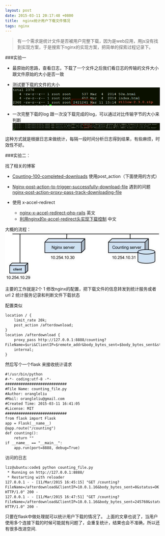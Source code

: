 ```yaml
---
layout: post
date: 2015-03-11 20:17:48 +0800
title:  nginx统计用户下载文件情况
tags: nginx
---
```


> 有一个需求是统计文件是否被用户完整下载，因为是web应用，用js没有找到实现方案，于是搜索下nginx的实现方案，把简单的探索过程记录下。

###实验一

* 最原始的思路，查看日志，下载了一个文件之后我们看日志的传输的文件大小跟文件原始的大小是否一致
* 测试要下载的文件的大小
![测试文件](/images/filez_size.png)

* 一次完整下载的log 跟一次没下载完成的log，可以通过对比传输字节的大小来判断
![测试结果](/images/nginx_log.png)

这种方式就是根据日志来做统计，每隔一段时间分析日志得到结果，有些麻烦，时效性不好。


###实验二：

找了相关的博客

*  [Counting-100-completed-downloads](https://www.linkedin.com/groups/Counting-100-completed-downloads-using-2000893.S.191692888)
使用post_action（下面使用的方式）

*  [Nginx-post-action-to-trigger-successfully-download-file](http://www.tipstuff.org/2012/08/Nginx-post-action-to-trigger-successfully-download-file.html) 遇到的问题 [nginx-post-action-proxy-pass-track-downloading-file](http://serverfault.com/questions/535429/nginx-post-action-proxy-pass-track-downloading-file)

*  使用 x-accel-redirect
    + [nginx-x-accel-redirect-php-rails](http://kovyrin.net/2006/11/01/nginx-x-accel-redirect-php-rails/) 英文
    + [利用nginx的x-accel-redirect头实现下载控制](http://bianbian.org/154/利用nginx的x-accel-redirect头实现下载控制（附带php和rails实例代码）/) 中文

大概的流程：
![结构](/images/ngix.jpg)

主要的工作就是2个
1 修改nginx的配置，把下载文件的信息转发到统计服务或者url
2 统计服务记录和判断文件下载状态

配置类似

    location / {
        limit_rate 20k;
        post_action /afterdownload;
    }
    location /afterdownload {
        proxy_pass http://127.0.0.1:8888/counting?FileName=$uri&ClientIP=$remote_addr&body_bytes_sent=$body_bytes_sent&status=$request_completion;
        internal;
    }

然后写个一个flask 来接收统计请求

    #!/usr/bin/python
    #-*- coding:utf-8 -*-
    ############################
    #File Name: counting_file.py
    #Author: orangleliu
    #Mail: orangleliu@gmail.com
    #Created Time: 2015-03-11 16:41:05
    #License: MIT
    ############################
    from flask import Flask
    app = Flask(__name__)
    @app.route("/counting")
    def counting():
        return ""
    if __name__ == "__main__":
        app.run(port=8888, debug=True)

访问的日志

    lzz@ubuntu:code$ python counting_file.py
     * Running on http://127.0.0.1:8888/
     * Restarting with reloader
    127.0.0.1 - - [11/Mar/2015 16:45:15] "GET /counting?FileName=/afterdownload&ClientIP=10.0.1.16&body_bytes_sent=0&status=OK HTTP/1.0" 200 -
    127.0.0.1 - - [11/Mar/2015 16:47:51] "GET /counting?FileName=/afterdownload&ClientIP=10.0.1.16&body_bytes_sent=245760&status= HTTP/1.0" 200 -

只要在flask中做处理就可以统计用户下载的情况了。
上面的文章也说了，当用户使用多个连接下载的时候可能就有问题了，会重复统计，结果也会不准确，所以还有很多改进空间.
